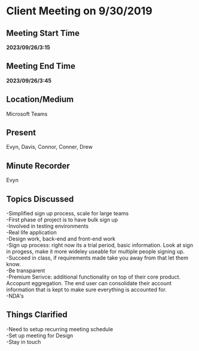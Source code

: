 # Client Meeting on 9/30/2019

## Meeting Start Time

**2023/09/26/3:15**

## Meeting End Time

**2023/09/26/3:45**

## Location/Medium

Microsoft Teams

## Present

Evyn, Davis, Connor, Conner, Drew

## Minute Recorder

Evyn

## Topics Discussed

-Simplified sign up process, scale for large teams<br>
-First phase of project is to have bulk sign up<br>
-Involved in testing environments<br>
-Real life application<br>
-Design work, back-end and front-end work<br>
-Sign up process: right now its a trial period, basic information. Look at sign in progess, make it more wideley useable for multiple people signing up.<br>
-Succeed in class, if requirements made take you away from that let them know.<br>
-Be transparent<br>
-Premium Serivce: additional functionality on top of their core product. Accopunt eggregation. The end user can consolidate their account information that is kept to make sure everything is accounted for.<br>
-NDA's<br>

## Things Clarified
-Need to setup recurring meeting schedule<br>
-Set up meeting for Design<br>
-Stay in touch<br>
